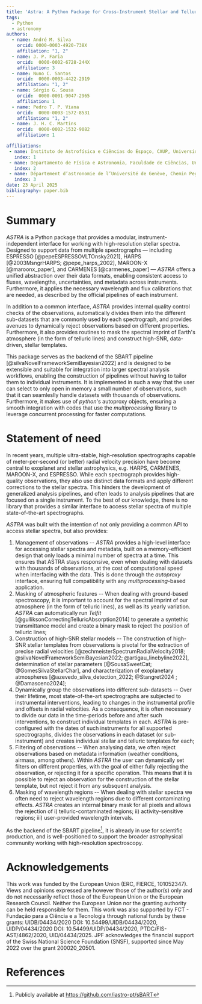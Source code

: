 ```yaml
---
title: 'Astra: A Python Package for Cross-Instrument Stellar and Telluric Template Construction'
tags:
  - Python
  - astronomy
authors:
  - name: André M. Silva
    orcid: 0000-0003-4920-738X
    affiliation: "1, 2" 
  - name: J. P. Faria
    orcid:  0000-0002-6728-244X
    affiliation: 3 
  - name: Nuno C. Santos
    orcid:  0000-0003-4422-2919
    affiliation: "1, 2" 
  - name: Sérgio G. Sousa
    orcid:  0000-0001-9047-2965
    affiliation: 1 
  - name: Pedro T. P. Viana
    orcid:  0000-0003-1572-8531
    affiliation: "1, 2" 
  - name: J. H. C. Martins
    orcid:  0000-0002-1532-9082
    affiliation: 1 

affiliations:
 - name: Instituto de Astrofísica e Ciências do Espaço, CAUP, Universidade do Porto, Rua das Estrelas, 4150-762 Porto, Portugal
   index: 1
 - name: Departamento de Física e Astronomia, Faculdade de Ciências, Universidade do Porto, Rua do Campo Alegre, 4169-007 Porto, Portugal
   index: 2
 - name: Département d’astronomie de l’Université de Genève, Chemin Pegasi 51, 1290 Versoix, Switzerland 
   index: 3
date: 23 April 2025
bibliography: paper.bib
---
```


# Summary

*ASTRA* is a Python package that provides a modular, instrument-independent interface for working with high-resolution stellar spectra. Designed to support data from multiple spectrographs — including ESPRESSO [@pepeESPRESSOVLTOnsky2021], HARPS [@2003MsngrHARPS; @pepe_harps_2002], MAROON-X [@maroonx_paper], and CARMENES [@carmenes_paper] — *ASTRA* offers a unified abstraction over their data formats, enabling consistent access to fluxes, wavelengths, uncertainties, and metadata across instruments. Furthermore, it applies the necessary wavelength and flux calibrations that are needed, as described by the official pipelines of each instrument.

In addition to a common interface, *ASTRA* provides internal quality control checks of the observations, automatically divides them into the different sub-datasets that are commonly used by each spectrograph, and provides avenues to dynamically reject observations based on different properties. Furthermore, it also provides routines to mask the spectral imprint of Earth's atmosphere (in the form of telluric lines) and construct high-SNR, data-driven, stellar templates.

This package serves as the backend of the SBART pipeline [@silvaNovelFrameworkSemiBayesian2022] and is designed to be extensible and suitable for integration into larger spectral analysis workflows, enabling the construction of pipelines without having to tailor them to individual instruments. It is implemented in such a way that the user can select to only open in memory a small number of observations, such that it can seamleslly handle datasets with thousands of observations. Furthermore, it makes use of *python*'s autoproxy objects, ensuring a smooth integration with codes that use the *multiprocessing* library to leverage concurrent processing for faster computations. 


# Statement of need

In recent years, multiple ultra-stable, high-resolution spectrographs capable of meter-per-second (or better) radial velocity precision have become central to exoplanet and stellar astrophysics, e.g. HARPS, CARMENES, MAROON-X, and ESPRESSO. While each spectrograph provides high-quality observations, they also use distinct data formats and apply different corrections to the stellar spectra. This hinders the development of generalized analysis pipelines, and often leads to analysis pipelines that are focused on a single instrument. To the best of our knowledge, there is no library that provides a similar interface to access stellar spectra of multiple state-of-the-art spectrographs. 

*ASTRA* was built with the intention of not only providing a common API to access stellar spectra, but also provides:

1. Management of observations -- *ASTRA*  provides a high-level interface for accessing stellar spectra and metadata, built on a memory-efficient design that only loads a minimal number of spectra at a time. This ensures that ASTRA stays responsive, even when dealing with datasets with thousands of observations, at the cost of computational speed when interfacing with the data. This is done through the *autoproxy* interface, ensuring full compatibility with any *multiprocessing*-based application. 
2. Masking of atmospheric features -- When dealing with ground-based spectroscopy, it is important to account for the spectral imprint of our atmosphere (in the form of telluric lines), as well as its yearly variation. *ASTRA* can automatically run *Telfit* [@gulliksonCorrectingTelluricAbsorption2014] to generate a syntethic transmittance model and create a binary mask to reject the position of telluric lines;
3. Construction of high-SNR stellar models -- The construction of high-SNR stellar templates from observations is pivotal for the extraction of precise radial velocities [@zechmeisterSpectrumRadialVelocity2018; @silvaNovelFrameworkSemiBayesian2022; @artigau_linebyline2022], determination of stellar parameters [@SousaSweetCat; @GomesSilvaStellarChar], and characterization of exoplanetary atmospheres [@azevedo_silva_detection_2022; @Stangret2024 ; @Damasceno2024];
4. Dynamically group the observations into different sub-datasets -- Over their lifetime, most state-of-the-art spectrographs are subjected to instrumental interventions, leading to changes in the instrumental profile and offsets in radial velocities. As a consequence, it is often necessary to divide our data in the time-periods before and after such interventions, to construct individual templates in each. *ASTRA* is pre-configured with the dates of such instruments for all supported spectrographs, divides the observations in each dataset (or sub-instrument) and creates individual stellar and telluric templates for each;
5. Filtering of observations -- When analysing data, we often reject observations based on metadata information (weather conditions, airmass, among others). Within *ASTRA* the user can dynamically set filters on different properties, with the goal of either fully rejecting the observation, or rejecting it for a specific operation. This means that it is possible to reject an observation for the construction of the stellar template, but not reject it from any subsquent analysis.
6. Masking of wavelength regions -- When dealing with stellar spectra we often need to reject wavelength regions due to different contaminating effects. *ASTRA* creates an internal binary mask for all pixels and allows the rejection of i) telluric-contaminated regions; ii) activity-sensitive regions; iii) user-provided wavelength intervals.

As the backend of the SBART pipeline[^1], it is already in use for scientific production, and is well-positioned to support the broader astrophysical community working with high-resolution spectroscopy.

[^1]: Publicly available at https://github.com/iastro-pt/sBART

# Acknowledgements

This work was funded by the European Union (ERC, FIERCE, 101052347). Views and opinions expressed are however those of the author(s) only and do not necessarily reflect those of the European Union or the European Research Council. Neither the European Union nor the granting authority can be held responsible for them. This work was also supported by FCT - Fundação para a Ciência e a Tecnologia through national funds by these grants: UIDB/04434/2020 DOI: 10.54499/UIDB/04434/2020, UIDP/04434/2020 DOI: 10.54499/UIDP/04434/2020, PTDC/FIS-AST/4862/2020, UID/04434/2025.  JPF acknowledges the financial support of the Swiss National Science Foundation (SNSF), supported since May 2022 over the grant 200020_20501.

# References 
